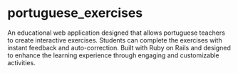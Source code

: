 # portuguese_exercises
An educational web application designed that allows portuguese teachers to create interactive exercises. Students can complete the exercises with instant feedback and auto-correction. Built with Ruby on Rails and designed to enhance the learning experience through engaging and customizable activities.
